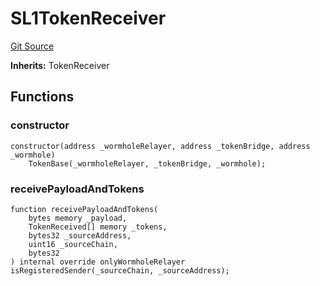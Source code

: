 # SL1TokenReceiver
[Git Source](https://github.com-smastropiero/SherryLabs/sherry-contracts/blob/ef85f626b2f11fa0f36e09ddd8fdd3d9da90d8ba/contracts/wormhole/SL1.TokenReceiver.sol)

**Inherits:**
TokenReceiver


## Functions
### constructor


```solidity
constructor(address _wormholeRelayer, address _tokenBridge, address _wormhole)
    TokenBase(_wormholeRelayer, _tokenBridge, _wormhole);
```

### receivePayloadAndTokens


```solidity
function receivePayloadAndTokens(
    bytes memory _payload,
    TokenReceived[] memory _tokens,
    bytes32 _sourceAddress,
    uint16 _sourceChain,
    bytes32
) internal override onlyWormholeRelayer isRegisteredSender(_sourceChain, _sourceAddress);
```

